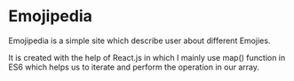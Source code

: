 # Emojipedia

Emojipedia is a simple site which describe user about different Emojies.

It is created with the help of React.js in which I mainly use map() function in ES6 which helps us to iterate and perform the operation in our array.
